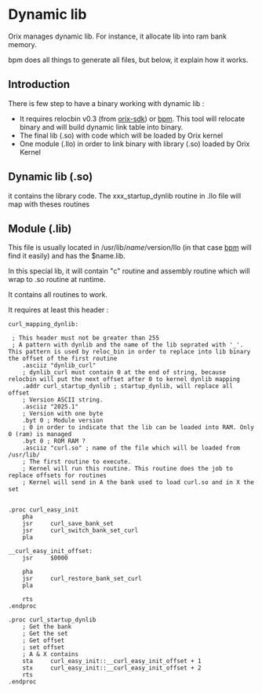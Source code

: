 # Dynamic lib

Orix manages dynamic lib. For instance, it allocate lib into ram bank memory.

bpm does all things to generate all files, but below, it explain how it works.

## Introduction

There is few step to have a binary working with dynamic lib :

* It requires relocbin v0.3 (from [orix-sdk](https://github.com/assinie/orix-sdk)) or [bpm](https://orix-software.github.io/bpm/). This tool will relocate binary and will build dynamic link table into binary.
* The final lib (.so) with code which will be loaded by Orix kernel
* One module (.llo) in order to link binary with library (.so) loaded by Orix Kernel

## Dynamic lib (.so)

it contains the library code. The xxx_startup_dynlib routine in .llo file will map with theses routines

## Module (.lib)

This file is usually located in /usr/lib/$name/$version/llo (in that case [bpm](https://orix-software.github.io/bpm/) will find it easily) and has the $name.lib.

In this special lib, it will contain "c" routine and assembly routine which will wrap to .so routine at runtime.

It contains all routines to work.

It requires at least this header :

```ca65
curl_mapping_dynlib:

 ; This header must not be greater than 255
 ; A pattern with dynlib and the name of the lib seprated with '_'. This pattern is used by reloc_bin in order to replace into lib binary the offset of the first routine
    .asciiz "dynlib_curl"
    ; dynlib_curl must contain 0 at the end of string, because relocbin will put the next offset after 0 to kernel dynlib mapping
    .addr curl_startup_dynlib ; startup_dynlib, will replace all offset
    ; Version ASCII string.
    .asciiz "2025.1"
    ; Version with one byte
    .byt 0 ; Module version
    ; 0 in order to indicate that the lib can be loaded into RAM. Only 0 (ram) is managed
    .byt 0 ; ROM RAM ?
    .asciiz "curl.so" ; name of the file which will be loaded from /usr/lib/
    ; The first routine to execute.
    ; Kernel will run this routine. This routine does the job to replace offsets for routines
    ; Kernel will send in A the bank used to load curl.so and in X the set


.proc curl_easy_init
    pha
    jsr     curl_save_bank_set
    jsr     curl_switch_bank_set_curl
    pla

__curl_easy_init_offset:
    jsr     $0000

    pha
    jsr     curl_restore_bank_set_curl
    pla

    rts
.endproc

.proc curl_startup_dynlib
    ; Get the bank
    ; Get the set
    ; Get offset
    ; set offset
    ; A & X contains
    sta     curl_easy_init::__curl_easy_init_offset + 1
    stx     curl_easy_init::__curl_easy_init_offset + 2
    rts
.endproc

```
